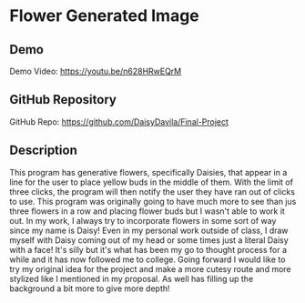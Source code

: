 # Flower Generated Image


## Demo
Demo Video: <https://youtu.be/n628HRwEQrM>

## GitHub Repository
GitHub Repo: <https://github.com/DaisyDavila/Final-Project>

## Description
This program has generative flowers, specifically Daisies, that appear in a line for the user to place yellow buds in the middle of them. With the limit of three clicks, the program will then notify the user they have ran out of clicks to use. This program was originally going to have much more to see than jus three flowers in a row and placing flower buds but I wasn't able to work it out. In my work, I always try to incorporate flowers in some sort of way since my name is Daisy! Even in my personal work outside of class, I draw myself with Daisy coming out of my head or some times just a literal Daisy with a face! It's silly but it's what has been my go to thought process for a while and it has now followed me to college. Going forward I would like to try my original idea for the project and make a more cutesy route and more stylized like I mentioned in my proposal. As well has filling up the background a bit more to give more depth!
